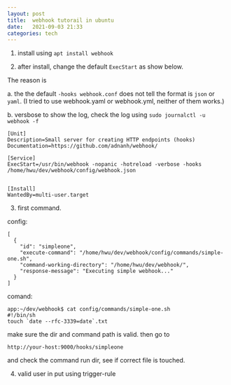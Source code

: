 ```yaml
---
layout: post
title:  webhook tutorail in ubuntu
date:   2021-09-03 21:33 
categories: tech 
---
```


1. install using `apt install webhook`

2. after install, change the default `ExecStart` as show below. 

The reason is 

a. the the default `-hooks webhook.conf` does not tell the format is `json` or `yaml`.
(I tried to use webhook.yaml or webhook.yml, neither of them works.)

b. versbose to show the log, check the log using `sudo journalctl -u webhook -f`

```
[Unit]
Description=Small server for creating HTTP endpoints (hooks)
Documentation=https://github.com/adnanh/webhook/

[Service]
ExecStart=/usr/bin/webhook -nopanic -hotreload -verbose -hooks /home/hwu/dev/webhook/config/webhook.json 


[Install]
WantedBy=multi-user.target
```
3. first command.

config:

```
[
  {
    "id": "simpleone",
    "execute-command": "/home/hwu/dev/webhook/config/commands/simple-one.sh",
    "command-working-directory": "/home/hwu/dev/webhook/",
    "response-message": "Executing simple webhook..."
  }
]
```

comand:

```
app:~/dev/webhook$ cat config/commands/simple-one.sh
#!/bin/sh
touch `date --rfc-3339=date`.txt
```

make sure the dir and command path is valid. then go to 

```
http://your-host:9000/hooks/simpleone
```
and check the command run dir, see if correct file is touched.

4. valid user in put using trigger-rule
